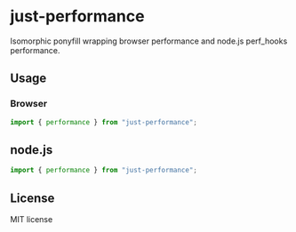 # just-performance

Isomorphic ponyfill wrapping browser performance and node.js perf_hooks performance.

## Usage

### Browser

```js
import { performance } from "just-performance";
```

## node.js

```js
import { performance } from "just-performance";
```

## License

MIT license
